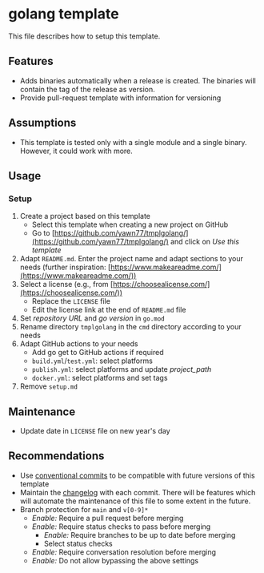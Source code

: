 # golang template

This file describes how to setup this template.

## Features

* Adds binaries automatically when a release is created. The binaries will contain the tag of the release as version.
* Provide pull-request template with information for versioning

## Assumptions

* This template is tested only with a single module and a single binary. However, it could work with more.

## Usage

### Setup

1. Create a project based on this template
   * Select this template when creating a new project on GitHub
   * Go to [https://github.com/yawn77/tmplgolang/](https://github.com/yawn77/tmplgolang/) and click on *Use this template*
2. Adapt `README.md`. Enter the project name and adapt sections to your needs (further inspiration: [https://www.makeareadme.com/](https://www.makeareadme.com/))
3. Select a license (e.g., from [https://choosealicense.com/](https://choosealicense.com/))
   * Replace the `LICENSE` file
   * Edit the license link at the end of `README.md` file
4. Set *repository URL* and *go version* in `go.mod`
5. Rename directory `tmplgolang` in the `cmd` directory according to your needs
6. Adapt GitHub actions to your needs
   * Add go get to GitHub actions if required
   * `build.yml`/`test.yml`: select platforms
   * `publish.yml`: select platforms and update *project_path*
   * `docker.yml`: select platforms and set tags
7. Remove `setup.md`

## Maintenance

* Update date in `LICENSE` file on new year's day

## Recommendations

* Use [conventional commits](https://www.conventionalcommits.org/en/v1.0.0/) to be compatible with future versions of this template
* Maintain the [changelog](https://keepachangelog.com/en/1.0.0/) with each commit. There will be features which will automate the maintenance of this file to some extent in the future.
* Branch protection for `main` and `v[0-9]*`
  * *Enable:* Require a pull request before merging
  * *Enable:* Require status checks to pass before merging
    * *Enable:* Require branches to be up to date before merging
    * Select status checks
  * *Enable:* Require conversation resolution before merging
  * *Enable:* Do not allow bypassing the above settings

